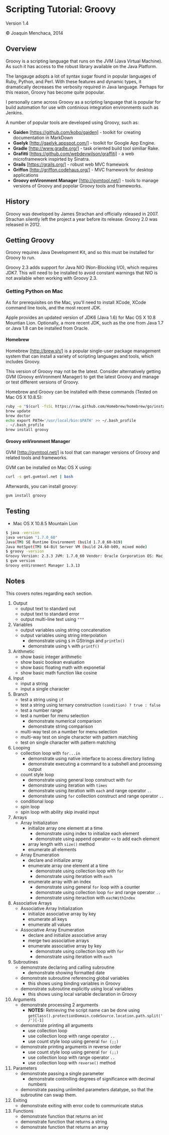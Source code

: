 # Scripting Tutorial: Groovy

Version 1.4

© Joaquin Menchaca, 2014

## Overview

Groovy is a scripting language that runs on the JVM (Java Virtual Machine).  As such it has access to the robust library available on the Java Platform.

The langauge adopts a lot of syntax sugar found in popular languages of Ruby, Python, and Perl. With these features and dynamic types, it dramatically decreases the verbosity required in Java language.  Perhaps for this reason, Groovy has become quite popoular.

I personally came across Groovy as a scripting language that is popular for build automation for use with continious integration environments such as Jenkins.

A number of popular tools are developed using Groovy, such as:

* **Gaiden** [https://github.com/kobo/gaiden] - toolkit for creating documentation in MarkDown
* **Gaelyk** [http://gaelyk.appspot.com/] - toolkit for Google App Engine.
* **Gradle** [http://www.gradle.org/] - task oriented build tool similiar Rake.
* **Grafitti** [https://github.com/webdevwilson/graffiti] - a web microframework inspirted by Sinatra.
* **Grails** [https://grails.org/] - robust web MVC framework
* **Griffon** [http://griffon.codehaus.org/] - MVC framework for desktop applications
* **Groovy enVironment Manager** [http://gvmtool.net/] - tools to manage versions of Groovy and popolar Groovy tools and frameworks.

## History

Groovy was developed by James Strachan and officially released in 2007.  Strachan silently left the project a year before its release.  Groovy 2.0 was released in 2012.

## Getting Groovy

Groovy requires Java Development Kit, and so this must be installed for Groovy to run.

Groovy 2.3 adds support for Java NIO (Non-Blocking I/O), which requires JDK7.  This will need to be installed to avoid constant warnings that NIO is not available when working with Groovy 2.3.

### Getting Python on Mac

As for prerequisites on the Mac, you'll need to install XCode, XCode command line tools, and the most recent JDK.

Apple provides an updated version of JDK6 (Java 1.6) for Mac OS X 10.8 Mountian Lion.  Optionally, a more recent JDK, such as the one from Java 1.7 or Java 1.8 can be installed from Oracle.

#### Homebrew

Homebrew [http://brew.sh/] is a popular single-user package management system that can install a variety of scripting languages and tools, which includes Groovy.

This version of Groovy may not be the latest.  Consider alternatively getting GVM (Groovy enVironment Manager) to get the latest Groovy and manage or test different versions of Groovy.

Homebrew and Groovy can be installed with these commands (Tested on Mac OS X 10.8.5):

```bash
ruby -e "$(curl -fsSL https://raw.github.com/Homebrew/homebrew/go/install)"
brew update
brew doctor
echo export PATH='/usr/local/bin:$PATH' >> ~/.bash_profile
. ~/.bash_profile
brew install groovy
```

#### Groovy enVironment Manager

GVM [http://gvmtool.net/] is tool that can manager versions of Groovy and related tools and frameworks.

GVM can be installed on Mac OS X using: 

```bash
curl -s get.gvmtool.net | bash
```

Afterwards, you can install groovy:

```bash
gvm install groovy
```

## Testing

* Mac OS X 10.8.5 Mountain Lion

```bash
$ java -version
java version "1.7.0_60"
Java(TM) SE Runtime Environment (build 1.7.0_60-b19)
Java HotSpot(TM) 64-Bit Server VM (build 24.60-b09, mixed mode)
$ groovy -version
Groovy Version: 2.3.3 JVM: 1.7.0_60 Vendor: Oracle Corporation OS: Mac OS X
$ gvm version
Groovy enVironment Manager 1.3.13
```

## Notes 

This covers notes regarding each section.

1. Output
   * output text to standard out
   * output text to standard error
   * output multi-line text using ```"""```
2. Variables
   * output variables using string concatenation
   * output variables using string interpolation
     * demonstrate using ```$``` in GStrings and ```println()```
     * demonstrate using ```%``` with ```printf()```
3. Arithmetic
   * show basic integer arithmetic
   * show basic boolean evaluation
   * show basic floating math with exponetial
   * show basic math function like cosine
4. Input
   * input a string
   * input a single character
5. Branch
   * test a string using ```if```
   * test a string using ternary construction ```(condition) ? true : false```
   * test a number range
   * test a number for menu selection
     * demonstrate numerical comparison
     * demonstrate string comparison
   * multi-way test on a number for menu selection
   * multi-way test on single character with pattern matching 
   * test on single character with pattern matching
6. Looping
   * collection loop with ```for...in```
     * demonstrate using native interface to access directory listing
     * demonstrate executing a command to a subshell and processing output
   * count style loop
     * demonstrate using general loop construct with ```for```
     * demonstrate using iteration with ```times```
     * demonstrate using iteration with ```each``` and range operator ```..``` 
     * demonstrate using ```for``` collection construct and range operator ```..```
   * conditional loop
   * spin loop
   * spin loop with ability skip invalid input
7. Arrays
   * Array Initialization
      * initialize array one element at a time
        * demonstrate using index to initialize each element
        * demonstrate using append operator ```<<``` to add each element
      * array length with ```size()``` method
      * enumerate all elements
   * Array Enumeration 
      * declare and initialize array
      * enumerate array one element at a time
        *  demonstrate using collection loop with ```for```
        *  demonstrate using iteration with ```each```
      * enumerate array with an index
        *  demonstrate using general ```for``` loop with a counter
        *  demonstrate using collection loop ```for``` and range operator ```..```
        *  demonstrate using iteraction with ```eachWithIndex```
8. Associative Arrays
   * Associative Array Initialization
      * initialize associative array by key
      * enumerate all keys
      * enumerate all values
   * Associative Array Enumeration
      * declare and initialize associative array
      * merge two associative arrays
      * enumerate associative array by key
        *  demonstrate using collection loop with ```for```
        *  demonstrate using iteration with ```each```
9. Subroutines
   * demonstrate declaring and calling subroutine
     *  demonstrate showing formatted date
   * demonstrate subroutine referencing global variables
     *  this shows using binding variables in Groovy 
   * demonstrate subroutine explicitly using local variables
     *  this shows using local variable declaration in Groovy 
10. Arguments
    * demonstrate processing 2 arguments
      * **NOTES:** Retrieving the script name can be done using ```getClass().protectionDomain.codeSource.location.path.split('/')[-1]```
    * demonstrate printing all arguments
      * use collection loop
      * use collection loop with range operator ```..```
      * use count style loop using general ```for (;;)```
    * demonstrate printing arguments in reverse order
      * use count style loop using general ```for (;;)```
      * use collection loop with range operator ```..```
      * use collection loop with ```reverse()``` method
11. Parameters
    * demonstrate passing a single parameter
      * demonstrate controlling degrees of significance with decimal numbers 
    * demonstrate passing unlimited parameters
datatype, so that the subroutine can swap them.
12. Exiting
    * demonstrate exiting with error code to communicate status
13. Functions
    * demonstrate function that returns an int
    * demonstrate function that returns a string
    * demonstrate function that returns an array

